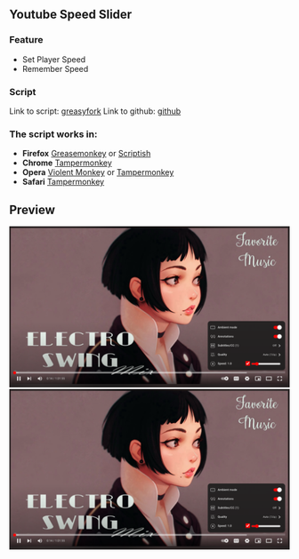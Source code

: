 ## Youtube Speed Slider

### Feature

- Set Player Speed
- Remember Speed

### Script

Link to script: [greasyfork](https://greasyfork.org/en/scripts/25058-youtube-player-speed-slider)
Link to github: [github](https://github.com/anwaro/GreasyForkApp/apps/youtube-speed-slider)

### The script works in:

- **Firefox** [Greasemonkey](https://addons.mozilla.org/pl/firefox/addon/greasemonkey/)
  or [Scriptish](https://addons.mozilla.org/pl/firefox/addon/scriptish/)
- **Chrome** [Tampermonkey](https://chrome.google.com/webstore/detail/tampermonkey/dhdgffkkebhmkfjojejmpbldmpobfkfo)
- **Opera** [Violent Monkey](https://addons.opera.com/en/extensions/details/violent-monkey/)
  or [Tampermonkey](https://addons.opera.com/pl/extensions/details/tampermonkey-beta/?display=en)
- **Safari** [Tampermonkey](https://tampermonkey.net/)

## Preview

![Preview](https://raw.githubusercontent.com/anwaro/Youtube-Speed-Slider/master/image/yt.png)
![Preview](https://raw.githubusercontent.com/anwaro/GreasyForkApp/master/github/youtube-speed-slider/youtube.png)
